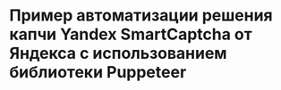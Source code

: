 # Пример автоматизации решения капчи Yandex SmartCaptcha от Яндекса с использованием библиотеки Puppeteer